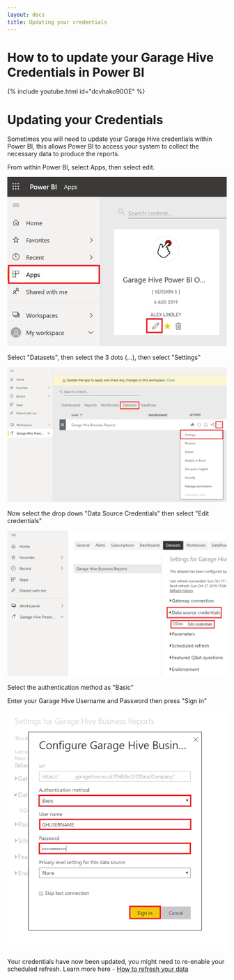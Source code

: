 ```yaml
---
layout: docs
title: Updating your credentials
---
```


#   How to to update your Garage Hive Credentials in Power BI

{% include youtube.html id="dcvhako90OE" %}

# Updating your Credentials

Sometimes you will need to update your Garage Hive credentials within Power BI, this allows Power BI to access your system to collect the necessary data to produce the reports. 

From within Power BI, select Apps, then select edit. 

![](media/powerbi-app-edit.png)

Select "Datasets", then select the 3 dots (...), then select "Settings"

![](media/powerbi-app-settings.png)

Now select the drop down "Data Source Credentials" then select "Edit credentials"

![](media/powerbi-app-credentials.png)

Select the authentication method as "Basic"

Enter your Garage Hive Username and Password then press "Sign in"

![](media/powerbi-app-credential-signin.png)

Your credentials have now been updated, you might need to re-enable your scheduled refresh. Learn more here - [How to refresh your data](https://docs.garagehive.co.uk/docs/powerbi-refresh-data.html "How to refresh your data")







